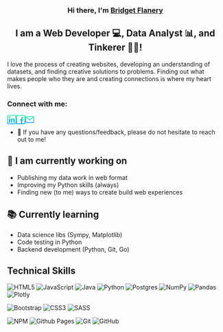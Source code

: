 <h3 align="center">
Hi there, I'm <a href="https://good-bean.github.io" target="_blank" rel="noreferrer">Bridget Flanery</a>
</h3>

<h2 align="center">
I am a Web Developer 💻, Data Analyst 📊, and Tinkerer 👩‍💻!
</h2>

I love the process of creating websites, developing an understanding of datasets, and finding creative solutions to problems. Finding out what makes people who they are and creating connections is where my heart lives.

### Connect with me:

<a href="https://www.linkedin.com/in/bridget-s-flanery/" target="_blank"><img align="left" src="/images/social/linkedin.png" alt="Bridget Flanery | LinkedIn" width="21px"/></a>
<a href="https://www.facebook.com/bridget.s.flanery" target="_blank"><img align="left" src="/images/social/facebook.png" alt="Bridget Flanery | Facebook" width="21px"/></a>
<a href="mailto:bridget.s.flanery@gmail.com" target="_blank"><img align="left" src="/images/social/email.png" alt="Bridget Flanery | Email" width="21px"/></a>
<br/> 
- 💬 If you have any questions/feedback, please do not hesitate to reach out to me!

## 🧐 I am currently working on

- Publishing my data work in web format
- Improving my Python skills (always)
- Finding new (to me) ways to create build web experiences

## 📚 Currently learning

- Data science libs (Sympy, Matplotlib)
- Code testing in Python
- Backend development (Python, Git, Go)

## Technical Skills

![HTML5](https://img.shields.io/badge/code-html5-%23E34F26.svg?style=for-the-badge&logo=html5&logoColor=white)
![JavaScript](https://img.shields.io/badge/code-javascript-%23323330.svg?style=for-the-badge&logo=javascript&logoColor=%23F7DF1E)
![Java](https://img.shields.io/badge/code-java-%23ED8B00.svg?style=for-the-badge&logo=openjdk&logoColor=white)
![Python](https://img.shields.io/badge/code-python-3670A0?style=for-the-badge&logo=python&logoColor=ffdd54)
![Postgres](https://img.shields.io/badge/code-postgres-%23316192.svg?style=for-the-badge&logo=postgresql&logoColor=white)
![NumPy](https://img.shields.io/badge/code-numpy-%23013243.svg?style=for-the-badge&logo=numpy&logoColor=white)
![Pandas](https://img.shields.io/badge/code-pandas-%23150458.svg?style=for-the-badge&logo=pandas&logoColor=white)
![Plotly](https://img.shields.io/badge/code-Plotly-%233F4F75.svg?style=for-the-badge&logo=plotly&logoColor=white)


![Bootstrap](https://img.shields.io/badge/Style-bootstrap-%238511FA.svg?style=for-the-badge&logo=bootstrap&logoColor=white)
![CSS3](https://img.shields.io/badge/Style-css3-%231572B6.svg?style=for-the-badge&logo=css3&logoColor=white)
![SASS](https://img.shields.io/badge/Style-SASS-hotpink.svg?style=for-the-badge&logo=SASS&logoColor=white)

![NPM](https://img.shields.io/badge/Tools-NPM-%23CB3837.svg?style=for-the-badge&logo=npm&logoColor=white)
![Github Pages](https://img.shields.io/badge/Tools-github%20pages-121013?style=for-the-badge&logo=github&logoColor=white)
![Git](https://img.shields.io/badge/Tools-git-%23F05033.svg?style=for-the-badge&logo=git&logoColor=white)
![GitHub](https://img.shields.io/badge/Tools-github-%23121011.svg?style=for-the-badge&logo=github&logoColor=white)